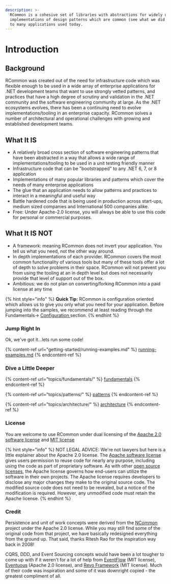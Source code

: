 ```yaml
---
description: >-
  RCommon is a cohesive set of libraries with abstractions for widely used
  implementations of design patterns which are common (see what we did there?)
  to many applications used today.
---
```


# Introduction

## Background

RCommon was created out of the need for infrastructure code which was flexible enough to be used in a wide array of enterprise applications for .NET development teams that want to use strongly vetted patterns, and practices that have a high degree of scrutiny and validation in the .NET community and the software engineering community at large. As the .NET ecosystems evolves, there has been a continuing need to evolve implementations/tooling in an enterprise capacity. RCommon solves a number of architectural and operational challenges with growing and established development teams.&#x20;



## What It IS

* A relatively broad cross section of software engineering patterns that have been abstracted in a way that allows a wide range of implementations/tooling to be used in a unit testing friendly manner
* Infrastructure code that can be "bootstrapped" to any .NET 6, 7, or 8 application
* Implementations of many popular libraries and patterns which cover the needs of many enterprise applications
* The glue that an application needs to allow patterns and practices to interact in a meaningful and useful way
* Battle hardened code that is being used in production across start-ups, medium sized companies and International 500 companies alike.&#x20;
* Free: Under Apache-2.0 license, you will always be able to use this code for personal or commercial purposes.



## What It IS NOT

* A framework: meaning RCommon does not invert your application. You tell us what you need, not the other way around.
* In depth implementations of each provider. RCommon covers the most common functionality of various tools but many of these tools offer a lot of depth to solve problems in their space. RCommon will not prevent you from using the tooling at an in depth level but does not necessarily provide that level of support out of the box.&#x20;
* Ambitious: we do not plan on converting/forking RCommon into a paid license at any time

{% hint style="info" %}
**Quick Tip:** RCommon is configuration oriented which allows us to give you only what you need for your application. Before jumping into the samples, we recommend at least reading through the Fundamentals-> [Configuration ](topics/fundamentals/configuration.md)section.
{% endhint %}

### Jump Right In

Ok, we've got it...lets run some code!

{% content-ref url="getting-started/running-examples.md" %}
[running-examples.md](getting-started/running-examples.md)
{% endcontent-ref %}

### Dive a Little Deeper

{% content-ref url="topics/fundamentals/" %}
[fundamentals](topics/fundamentals/)
{% endcontent-ref %}

{% content-ref url="topics/patterns/" %}
[patterns](topics/patterns/)
{% endcontent-ref %}

{% content-ref url="topics/architecture/" %}
[architecture](topics/architecture/)
{% endcontent-ref %}



### License

You are welcome to use RCommon under dual licensing of the [Apache 2.0 software license](https://www.apache.org/licenses/LICENSE-2.0) and [MIT license](https://mit-license.org/)

{% hint style="info" %}
NOT LEGAL ADVICE: We're not lawyers but here is a little explainer about the Apache 2.0 license. The [Apache software license](https://www.apache.org/licenses/LICENSE-2.0) gives users permission to reuse code for nearly any purpose, including using the code as part of proprietary software. As with other [open source licenses](https://snyk.io/learn/open-source-licenses/), the Apache license governs how end-users can utilize the software in their own projects. The Apache license requires developers to disclose any major changes they make to the original source code. The modified source code does not need to be revealed, but a notice of the modification is required. However, any unmodified code must retain the Apache license.
{% endhint %}

### Credit

Persistence and unit of work concepts were derived from the [NCommon](https://github.com/riteshrao/ncommon) project under the Apache 2.0 license. While you may still find some of the original code from that project, we have basically redesigned everything from the ground up. That said, thanks Ritesh Rao for the inspiration way back in 2008!

CQRS, DDD, and Event Sourcing concepts would have been a lot tougher to come up with if it weren't for a lot of help from [EventFlow](https://docs.geteventflow.net/) (MIT license), [Eventuous](https://eventuous.dev/) (Apache 2.0 license), and [Revo Framework](https://docs.revoframework.net/) (MIT license). Much of their code was inspiration and some of it was downright copied - the greatest compliment of all.

